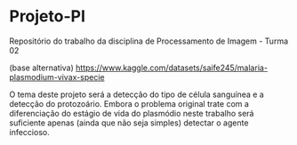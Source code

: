 # Projeto-PI
Repositório do trabalho da disciplina de Processamento de Imagem - Turma 02  

(base alternativa)
https://www.kaggle.com/datasets/saife245/malaria-plasmodium-vivax-specie

O tema deste projeto será a detecção do tipo de célula sanguínea e a detecção do protozoário. Embora o problema original trate com a diferenciação do estágio de vida do plasmódio neste trabalho será suficiente apenas (ainda que não seja simples) detectar o agente infeccioso.
